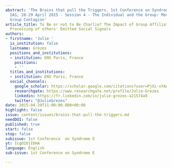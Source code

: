 ```yaml
---
abstract: 'The Brains that pull the Triggers. 1st Conference on Syndrome E, Paris
  IAS, 28-29 April 2015 - Session 4 - The Individual and the Group: Mechanisms of
  Group Contagion'
article_title: To Be or not to Be Charlie? The Impact of Group Affiliation on the
  Processing of others' Emitted Social Signals
authors:
- firstname: 'Julie '
  is_institution: false
  lastname: Grèzes
  positions_and_institutions:
  - institution: ENS Paris, France
    positions:
    - ''
  titles_and_institutions:
  - institution: ENS Paris, France
  social_channels:
    google_scholar: https://scholar.google.com/citations?user=PjXi-vYAAAAJ&hl=fr
    researchgate: https://www.researchgate.net/profile/Julie-Grezes
    linkedin: https://fr.linkedin.com/in/julie-grezes-a21574a9
    twitter: "@JulieGrezes"
date: 2015-04-29T11:00:00.000+00:00
highlight: false
issue: content/issues/brains-that-pull-the-triggers.md
needDOI: false
published: true
start: false
stop: false
subissue: 1st Conference  on Syndrome E
yt: IcgO1OjIbHA
language: English
sub-issue: 1st Conference on Syndrome E

---
```

<Youtube yt="IcgO1OjIbHA" caption="To be or not to be Charlie? The impact of group affiliation on the processing of others' emitted social signals" start="false" stop="false"></Youtube>